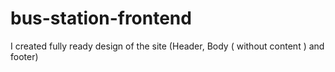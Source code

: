 # bus-station-frontend
I created fully ready design of the site (Header, Body ( without content ) and footer)
